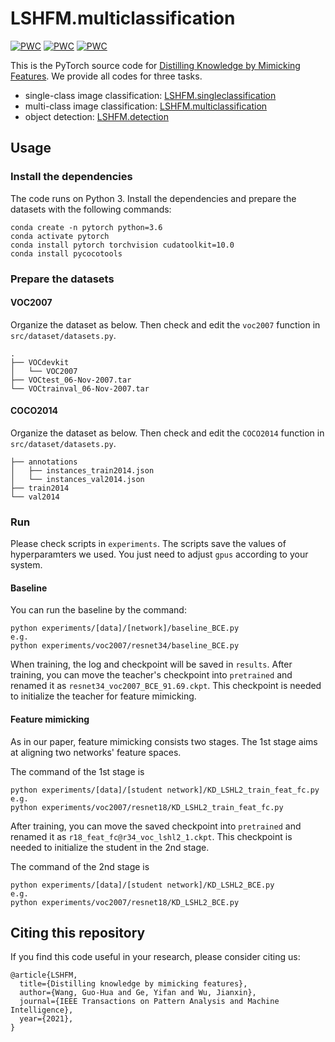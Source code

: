 # LSHFM.multiclassification

[![PWC](https://img.shields.io/endpoint.svg?url=https://paperswithcode.com/badge/in-defense-of-feature-mimicking-for-knowledge/knowledge-distillation-on-imagenet)](https://paperswithcode.com/sota/knowledge-distillation-on-imagenet?p=in-defense-of-feature-mimicking-for-knowledge)
[![PWC](https://img.shields.io/endpoint.svg?url=https://paperswithcode.com/badge/in-defense-of-feature-mimicking-for-knowledge/knowledge-distillation-on-coco)](https://paperswithcode.com/sota/knowledge-distillation-on-coco?p=in-defense-of-feature-mimicking-for-knowledge)
[![PWC](https://img.shields.io/endpoint.svg?url=https://paperswithcode.com/badge/in-defense-of-feature-mimicking-for-knowledge/knowledge-distillation-on-pascal-voc)](https://paperswithcode.com/sota/knowledge-distillation-on-pascal-voc?p=in-defense-of-feature-mimicking-for-knowledge)

This is the PyTorch source code for [Distilling Knowledge by Mimicking Features](https://arxiv.org/abs/2011.01424). We provide all codes for three tasks.

* single-class image classification: [LSHFM.singleclassification](https://github.com/DoctorKey/LSHFM.singleclassification)
* multi-class image classification: [LSHFM.multiclassification](https://github.com/DoctorKey/LSHFM.multiclassification)
* object detection: [LSHFM.detection](https://github.com/DoctorKey/LSHFM.detection)

## Usage

### Install the dependencies

The code runs on Python 3. Install the dependencies and prepare the datasets with the following commands:

```
conda create -n pytorch python=3.6
conda activate pytorch
conda install pytorch torchvision cudatoolkit=10.0 
conda install pycocotools
```

### Prepare the datasets

#### VOC2007

Organize the dataset as below. Then check and edit the `voc2007` function in `src/dataset/datasets.py`. 
```
.
├── VOCdevkit
│   └── VOC2007
├── VOCtest_06-Nov-2007.tar
└── VOCtrainval_06-Nov-2007.tar
```

#### COCO2014

Organize the dataset as below. Then check and edit the `COCO2014` function in `src/dataset/datasets.py`. 
```
├── annotations
│   ├── instances_train2014.json
│   └── instances_val2014.json
├── train2014
└── val2014
```

### Run

Please check scripts in `experiments`. The scripts save the values of hyperparamters we used. You just need to adjust `gpus` according to your system.

#### Baseline

You can run the baseline by the command:
```
python experiments/[data]/[network]/baseline_BCE.py
e.g.
python experiments/voc2007/resnet34/baseline_BCE.py
```

When training, the log and checkpoint will be saved in `results`. After training, you can move the teacher's checkpoint into `pretrained` and renamed it as `resnet34_voc2007_BCE_91.69.ckpt`. This checkpoint is needed to initialize the teacher for feature mimicking.

#### Feature mimicking

As in our paper, feature mimicking consists two stages. The 1st stage aims at aligning two networks' feature spaces.

The command of the 1st stage is
```
python experiments/[data]/[student network]/KD_LSHL2_train_feat_fc.py
e.g.
python experiments/voc2007/resnet18/KD_LSHL2_train_feat_fc.py
```

After training, you can move the saved checkpoint into `pretrained` and renamed it as `r18_feat_fc@r34_voc_lshl2_1.ckpt`. This checkpoint is needed to initialize the student in the 2nd stage.

The command of the 2nd stage is
```
python experiments/[data]/[student network]/KD_LSHL2_BCE.py
e.g.
python experiments/voc2007/resnet18/KD_LSHL2_BCE.py
```

## Citing this repository

If you find this code useful in your research, please consider citing us:

```
@article{LSHFM,
  title={Distilling knowledge by mimicking features},
  author={Wang, Guo-Hua and Ge, Yifan and Wu, Jianxin},
  journal={IEEE Transactions on Pattern Analysis and Machine Intelligence},
  year={2021},
}
```
